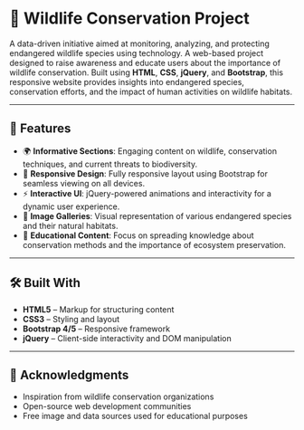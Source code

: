 # 🐾 Wildlife Conservation Project
A data-driven initiative aimed at monitoring, analyzing, and protecting endangered wildlife species using technology.
A web-based project designed to raise awareness and educate users about the importance of wildlife conservation. Built using **HTML**, **CSS**, **jQuery**, and **Bootstrap**, this responsive website provides insights into endangered species, conservation efforts, and the impact of human activities on wildlife habitats.

---

## 🌿 Features

- 🌍 **Informative Sections**: Engaging content on wildlife, conservation techniques, and current threats to biodiversity.
- 🎨 **Responsive Design**: Fully responsive layout using Bootstrap for seamless viewing on all devices.
- ⚡ **Interactive UI**: jQuery-powered animations and interactivity for a dynamic user experience.
- 📸 **Image Galleries**: Visual representation of various endangered species and their natural habitats.
- 🧠 **Educational Content**: Focus on spreading knowledge about conservation methods and the importance of ecosystem preservation.

---

## 🛠️ Built With

- **HTML5** – Markup for structuring content
- **CSS3** – Styling and layout
- **Bootstrap 4/5** – Responsive framework
- **jQuery** – Client-side interactivity and DOM manipulation

---

## 🙏 Acknowledgments

- Inspiration from wildlife conservation organizations
- Open-source web development communities
- Free image and data sources used for educational purposes


